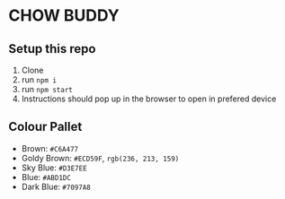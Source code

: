 # CHOW BUDDY

## Setup this repo

1. Clone
2. run `npm i`
3. run `npm start`
4. Instructions should pop up in the browser to open in prefered device

## Colour Pallet

- Brown: `#C6A477`
- Goldy Brown: `#ECD59F`, `rgb(236, 213, 159)`
- Sky Blue: `#D3E7EE`
- Blue: `#ABD1DC`
- Dark Blue: `#7097A8`
